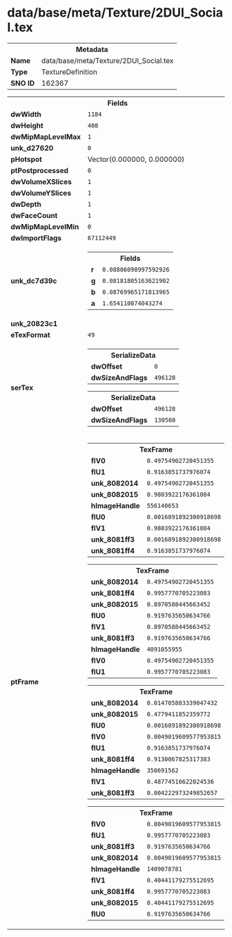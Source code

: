 <h1>data/base/meta/Texture/2DUI_Social.tex</h1><table><tr><th colspan="100%">Metadata</th></tr><tr><td><b>Name</b></td><td>data/base/meta/Texture/2DUI_Social.tex</td></tr><tr><td><b>Type</b></td><td>TextureDefinition</td></tr><tr><td><b>SNO ID</b></td><td>162367</td></tr></table>

<table><tr><th colspan="100%">Fields</th></tr><tr><td><b>dwWidth</b></td><td><code>1184</code></td></tr><tr><td><b>dwHeight</b></td><td><code>408</code></td></tr><tr><td><b>dwMipMapLevelMax</b></td><td><code>1</code></td></tr><tr><td><b>unk_d27620</b></td><td><code>0</code></td></tr><tr><td><b>pHotspot</b></td><td>Vector(0.000000, 0.000000)</td></tr><tr><td><b>ptPostprocessed</b></td><td><code>0</code></td></tr><tr><td><b>dwVolumeXSlices</b></td><td><code>1</code></td></tr><tr><td><b>dwVolumeYSlices</b></td><td><code>1</code></td></tr><tr><td><b>dwDepth</b></td><td><code>1</code></td></tr><tr><td><b>dwFaceCount</b></td><td><code>1</code></td></tr><tr><td><b>dwMipMapLevelMin</b></td><td><code>0</code></td></tr><tr><td><b>dwImportFlags</b></td><td><code>67112449</code></td></tr><tr><td><b>unk_dc7d39c</b></td><td><table><tr><th colspan="100%">Fields</th></tr><tr><td><b>r</b></td><td><code>0.08806098997592926</code></td></tr><tr><td><b>g</b></td><td><code>0.08181805163621902</code></td></tr><tr><td><b>b</b></td><td><code>0.08769965171813965</code></td></tr><tr><td><b>a</b></td><td><code>1.654110074043274</code></td></tr></table>

</td></tr><tr><td><b>unk_20823c1</b></td><td></td></tr><tr><td><b>eTexFormat</b></td><td><code>49</code></td></tr><tr><td><b>serTex</b></td><td><table><tr><th colspan="100%">SerializeData</th></tr><tr><td><b>dwOffset</b></td><td><code>0</code></td></tr><tr><td><b>dwSizeAndFlags</b></td><td><code>496128</code></td></tr></table>


<table><tr><th colspan="100%">SerializeData</th></tr><tr><td><b>dwOffset</b></td><td><code>496128</code></td></tr><tr><td><b>dwSizeAndFlags</b></td><td><code>130560</code></td></tr></table>


</td></tr><tr><td><b>ptFrame</b></td><td><table><tr><th colspan="100%">TexFrame</th></tr><tr><td><b>flV0</b></td><td><code>0.49754902720451355</code></td></tr><tr><td><b>flU1</b></td><td><code>0.9163851737976074</code></td></tr><tr><td><b>unk_8082014</b></td><td><code>0.49754902720451355</code></td></tr><tr><td><b>unk_8082015</b></td><td><code>0.9803922176361084</code></td></tr><tr><td><b>hImageHandle</b></td><td><code>556140653</code></td></tr><tr><td><b>flU0</b></td><td><code>0.0016891892300918698</code></td></tr><tr><td><b>flV1</b></td><td><code>0.9803922176361084</code></td></tr><tr><td><b>unk_8081ff3</b></td><td><code>0.0016891892300918698</code></td></tr><tr><td><b>unk_8081ff4</b></td><td><code>0.9163851737976074</code></td></tr></table>


<table><tr><th colspan="100%">TexFrame</th></tr><tr><td><b>unk_8082014</b></td><td><code>0.49754902720451355</code></td></tr><tr><td><b>unk_8081ff4</b></td><td><code>0.9957770705223083</code></td></tr><tr><td><b>unk_8082015</b></td><td><code>0.8970588445663452</code></td></tr><tr><td><b>flU0</b></td><td><code>0.9197635650634766</code></td></tr><tr><td><b>flV1</b></td><td><code>0.8970588445663452</code></td></tr><tr><td><b>unk_8081ff3</b></td><td><code>0.9197635650634766</code></td></tr><tr><td><b>hImageHandle</b></td><td><code>4091055955</code></td></tr><tr><td><b>flV0</b></td><td><code>0.49754902720451355</code></td></tr><tr><td><b>flU1</b></td><td><code>0.9957770705223083</code></td></tr></table>


<table><tr><th colspan="100%">TexFrame</th></tr><tr><td><b>unk_8082014</b></td><td><code>0.014705883339047432</code></td></tr><tr><td><b>unk_8082015</b></td><td><code>0.4779411852359772</code></td></tr><tr><td><b>flU0</b></td><td><code>0.0016891892300918698</code></td></tr><tr><td><b>flV0</b></td><td><code>0.0049019609577953815</code></td></tr><tr><td><b>flU1</b></td><td><code>0.9163851737976074</code></td></tr><tr><td><b>unk_8081ff4</b></td><td><code>0.9130067825317383</code></td></tr><tr><td><b>hImageHandle</b></td><td><code>350691562</code></td></tr><tr><td><b>flV1</b></td><td><code>0.48774510622024536</code></td></tr><tr><td><b>unk_8081ff3</b></td><td><code>0.004222973249852657</code></td></tr></table>


<table><tr><th colspan="100%">TexFrame</th></tr><tr><td><b>flV0</b></td><td><code>0.0049019609577953815</code></td></tr><tr><td><b>flU1</b></td><td><code>0.9957770705223083</code></td></tr><tr><td><b>unk_8081ff3</b></td><td><code>0.9197635650634766</code></td></tr><tr><td><b>unk_8082014</b></td><td><code>0.0049019609577953815</code></td></tr><tr><td><b>hImageHandle</b></td><td><code>1409078781</code></td></tr><tr><td><b>flV1</b></td><td><code>0.40441179275512695</code></td></tr><tr><td><b>unk_8081ff4</b></td><td><code>0.9957770705223083</code></td></tr><tr><td><b>unk_8082015</b></td><td><code>0.40441179275512695</code></td></tr><tr><td><b>flU0</b></td><td><code>0.9197635650634766</code></td></tr></table>


</td></tr></table>

